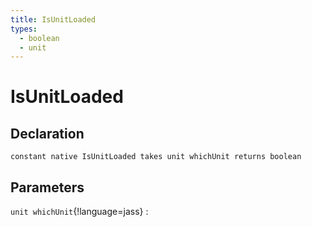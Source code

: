 ```yaml
---
title: IsUnitLoaded
types:
  - boolean
  - unit
---
```


# IsUnitLoaded

## Declaration

```jass
constant native IsUnitLoaded takes unit whichUnit returns boolean
```

## Parameters
`unit whichUnit`{!language=jass}
: 
